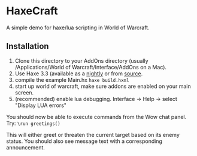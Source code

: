 # HaxeCraft 

A simple demo for haxe/lua scripting in World of Warcraft.

## Installation

1. Clone this directory to your AddOns directory (usually
   /Applications/World of Warcraft/Interface/AddOns on a Mac).
2. Use Haxe 3.3 (available as a
   [nightly](http://hxbuilds.s3-website-us-east-1.amazonaws.com/builds/haxe/index.html)
   or from [source](https://github.com/HaxeFoundation/haxe).
3. compile the example Main.hx ```haxe build.hxml``` 
4. start up world of warcraft, make sure addons are enabled on your main screen.
5. (recommended) enable lua debugging.  Interface -> Help -> select "Display LUA errors"

You should now be able to execute commands from the Wow chat panel.  Try:
```\run greetings()```

This will either greet or threaten the current target based on its enemy status.
You should also see message text with a corresponding announcement.

